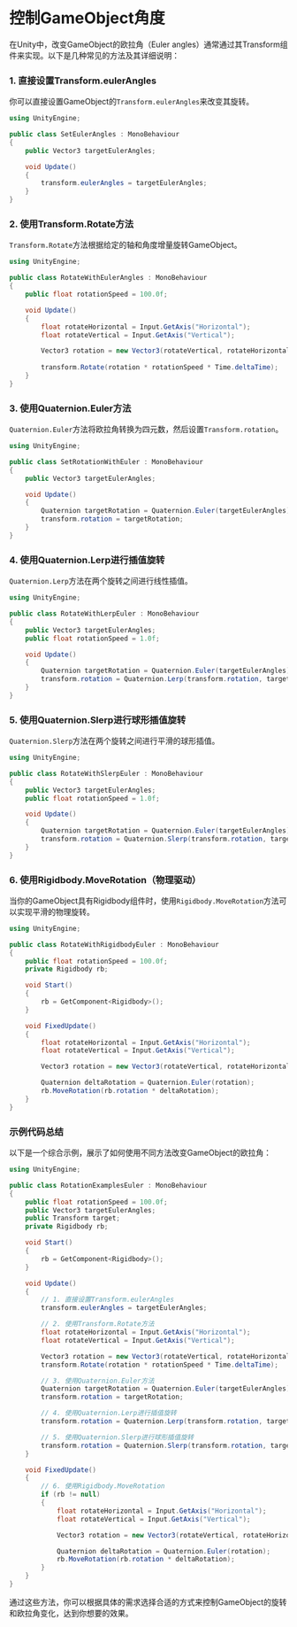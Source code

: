 # 控制GameObject角度

在Unity中，改变GameObject的欧拉角（Euler angles）通常通过其Transform组件来实现。以下是几种常见的方法及其详细说明：

### 1. 直接设置Transform.eulerAngles

你可以直接设置GameObject的`Transform.eulerAngles`来改变其旋转。

```csharp
using UnityEngine;

public class SetEulerAngles : MonoBehaviour
{
    public Vector3 targetEulerAngles;

    void Update()
    {
        transform.eulerAngles = targetEulerAngles;
    }
}
```

### 2. 使用Transform.Rotate方法

`Transform.Rotate`方法根据给定的轴和角度增量旋转GameObject。

```csharp
using UnityEngine;

public class RotateWithEulerAngles : MonoBehaviour
{
    public float rotationSpeed = 100.0f;

    void Update()
    {
        float rotateHorizontal = Input.GetAxis("Horizontal");
        float rotateVertical = Input.GetAxis("Vertical");

        Vector3 rotation = new Vector3(rotateVertical, rotateHorizontal, 0);
        
        transform.Rotate(rotation * rotationSpeed * Time.deltaTime);
    }
}
```

### 3. 使用Quaternion.Euler方法

`Quaternion.Euler`方法将欧拉角转换为四元数，然后设置`Transform.rotation`。

```csharp
using UnityEngine;

public class SetRotationWithEuler : MonoBehaviour
{
    public Vector3 targetEulerAngles;

    void Update()
    {
        Quaternion targetRotation = Quaternion.Euler(targetEulerAngles);
        transform.rotation = targetRotation;
    }
}
```

### 4. 使用Quaternion.Lerp进行插值旋转

`Quaternion.Lerp`方法在两个旋转之间进行线性插值。

```csharp
using UnityEngine;

public class RotateWithLerpEuler : MonoBehaviour
{
    public Vector3 targetEulerAngles;
    public float rotationSpeed = 1.0f;

    void Update()
    {
        Quaternion targetRotation = Quaternion.Euler(targetEulerAngles);
        transform.rotation = Quaternion.Lerp(transform.rotation, targetRotation, rotationSpeed * Time.deltaTime);
    }
}
```

### 5. 使用Quaternion.Slerp进行球形插值旋转

`Quaternion.Slerp`方法在两个旋转之间进行平滑的球形插值。

```csharp
using UnityEngine;

public class RotateWithSlerpEuler : MonoBehaviour
{
    public Vector3 targetEulerAngles;
    public float rotationSpeed = 1.0f;

    void Update()
    {
        Quaternion targetRotation = Quaternion.Euler(targetEulerAngles);
        transform.rotation = Quaternion.Slerp(transform.rotation, targetRotation, rotationSpeed * Time.deltaTime);
    }
}
```

### 6. 使用Rigidbody.MoveRotation（物理驱动）

当你的GameObject具有Rigidbody组件时，使用`Rigidbody.MoveRotation`方法可以实现平滑的物理旋转。

```csharp
using UnityEngine;

public class RotateWithRigidbodyEuler : MonoBehaviour
{
    public float rotationSpeed = 100.0f;
    private Rigidbody rb;

    void Start()
    {
        rb = GetComponent<Rigidbody>();
    }

    void FixedUpdate()
    {
        float rotateHorizontal = Input.GetAxis("Horizontal");
        float rotateVertical = Input.GetAxis("Vertical");

        Vector3 rotation = new Vector3(rotateVertical, rotateHorizontal, 0) * rotationSpeed * Time.fixedDeltaTime;

        Quaternion deltaRotation = Quaternion.Euler(rotation);
        rb.MoveRotation(rb.rotation * deltaRotation);
    }
}
```

### 示例代码总结

以下是一个综合示例，展示了如何使用不同方法改变GameObject的欧拉角：

```csharp
using UnityEngine;

public class RotationExamplesEuler : MonoBehaviour
{
    public float rotationSpeed = 100.0f;
    public Vector3 targetEulerAngles;
    public Transform target;
    private Rigidbody rb;

    void Start()
    {
        rb = GetComponent<Rigidbody>();
    }

    void Update()
    {
        // 1. 直接设置Transform.eulerAngles
        transform.eulerAngles = targetEulerAngles;

        // 2. 使用Transform.Rotate方法
        float rotateHorizontal = Input.GetAxis("Horizontal");
        float rotateVertical = Input.GetAxis("Vertical");

        Vector3 rotation = new Vector3(rotateVertical, rotateHorizontal, 0);
        transform.Rotate(rotation * rotationSpeed * Time.deltaTime);

        // 3. 使用Quaternion.Euler方法
        Quaternion targetRotation = Quaternion.Euler(targetEulerAngles);
        transform.rotation = targetRotation;

        // 4. 使用Quaternion.Lerp进行插值旋转
        transform.rotation = Quaternion.Lerp(transform.rotation, targetRotation, rotationSpeed * Time.deltaTime);

        // 5. 使用Quaternion.Slerp进行球形插值旋转
        transform.rotation = Quaternion.Slerp(transform.rotation, targetRotation, rotationSpeed * Time.deltaTime);
    }

    void FixedUpdate()
    {
        // 6. 使用Rigidbody.MoveRotation
        if (rb != null)
        {
            float rotateHorizontal = Input.GetAxis("Horizontal");
            float rotateVertical = Input.GetAxis("Vertical");

            Vector3 rotation = new Vector3(rotateVertical, rotateHorizontal, 0) * rotationSpeed * Time.fixedDeltaTime;

            Quaternion deltaRotation = Quaternion.Euler(rotation);
            rb.MoveRotation(rb.rotation * deltaRotation);
        }
    }
}
```

通过这些方法，你可以根据具体的需求选择合适的方式来控制GameObject的旋转和欧拉角变化，达到你想要的效果。